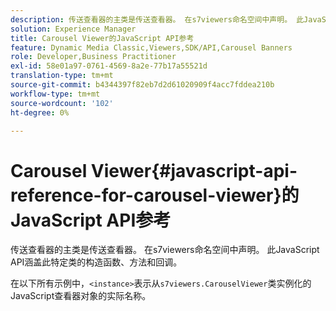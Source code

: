 ```yaml
---
description: 传送查看器的主类是传送查看器。 在s7viewers命名空间中声明。 此JavaScript API涵盖此特定类的构造函数、方法和回调。
solution: Experience Manager
title: Carousel Viewer的JavaScript API参考
feature: Dynamic Media Classic,Viewers,SDK/API,Carousel Banners
role: Developer,Business Practitioner
exl-id: 58e01a97-0761-4569-8a2e-77b17a55521d
translation-type: tm+mt
source-git-commit: b4344397f82eb7d2d61020909f4acc7fddea210b
workflow-type: tm+mt
source-wordcount: '102'
ht-degree: 0%

---
```


# Carousel Viewer{#javascript-api-reference-for-carousel-viewer}的JavaScript API参考

传送查看器的主类是传送查看器。 在s7viewers命名空间中声明。 此JavaScript API涵盖此特定类的构造函数、方法和回调。

在以下所有示例中，`<instance>`表示从`s7viewers.CarouselViewer`类实例化的JavaScript查看器对象的实际名称。
